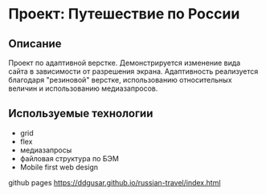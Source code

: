 # Проект: Путешествие по России

## Описание

Проект по адаптивной верстке. Демонстрируется изменение вида сайта в зависимости от разрешения экрана. Адаптивность реализуется благодаря "резиновой" верстке, использованию относительных величин и использованию медиазапросов.

## Используемые технологии

- grid
- flex
- медиазапросы
- файловая структура по БЭМ
- Mobile first web design

github pages
https://ddgusar.github.io/russian-travel/index.html
